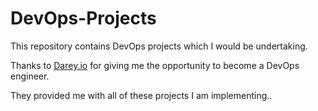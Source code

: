 # DevOps-Projects

This repository contains DevOps projects which I would be undertaking.

Thanks to [Darey.io](darey.io) for giving me the opportunity to become a DevOps engineer.

They provided me with all of these projects I am implementing..
